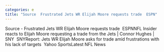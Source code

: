 ```yaml
---
categories: e
title: "Source  Frustrated Jets WR Elijah Moore requests trade  ESPN"
---
```

Source - Frustrated Jets WR Elijah Moore requests trade&nbsp;&nbsp;ESPNNFL Insider reacts to Elijah Moore requesting a trade from the Jets | Connor Hughes | SNY&nbsp;&nbsp;SNYReport: Jets WR Elijah Moore asks for trade amid frustrations with his lack of targets&nbsp;&nbsp;Yahoo SportsLatest NFL News